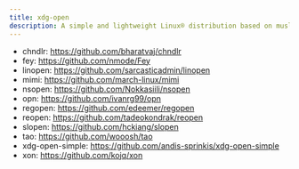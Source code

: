 ```yaml
---
title: xdg-open
description: A simple and lightweight Linux® distribution based on musl libc and toybox
---
```


- chndlr: https://github.com/bharatvaj/chndlr
- fey: https://github.com/nmode/Fey
- linopen: https://github.com/sarcasticadmin/linopen
- mimi: https://github.com/march-linux/mimi
- nsopen: https://github.com/Nokkasiili/nsopen
- opn: https://github.com/ivanrg99/opn
- regopen: https://github.com/edeemer/regopen
- reopen: https://github.com/tadeokondrak/reopen
- slopen: https://github.com/hckiang/slopen
- tao: https://github.com/wooosh/tao
- xdg-open-simple: https://github.com/andis-sprinkis/xdg-open-simple
- xon: https://github.com/kojq/xon

